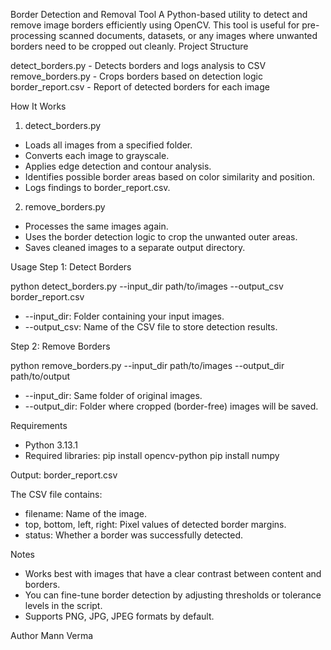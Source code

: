 Border Detection and Removal Tool
A Python-based utility to detect and remove image borders efficiently using OpenCV. This tool is useful for pre-processing scanned documents, datasets, or any images where unwanted borders need to be cropped out cleanly.
Project Structure

detect_borders.py        - Detects borders and logs analysis to CSV
remove_borders.py        - Crops borders based on detection logic
border_report.csv        - Report of detected borders for each image

How It Works
1. detect_borders.py

- Loads all images from a specified folder.
- Converts each image to grayscale.
- Applies edge detection and contour analysis.
- Identifies possible border areas based on color similarity and position.
- Logs findings to border_report.csv.

2. remove_borders.py

- Processes the same images again.
- Uses the border detection logic to crop the unwanted outer areas.
- Saves cleaned images to a separate output directory.

Usage
Step 1: Detect Borders

python detect_borders.py --input_dir path/to/images --output_csv border_report.csv
- --input_dir: Folder containing your input images.
- --output_csv: Name of the CSV file to store detection results.

Step 2: Remove Borders

python remove_borders.py --input_dir path/to/images --output_dir path/to/output
- --input_dir: Same folder of original images.
- --output_dir: Folder where cropped (border-free) images will be saved.

Requirements

- Python 3.13.1
- Required libraries:
    pip install opencv-python
    pip install numpy

Output: border_report.csv

The CSV file contains:
- filename: Name of the image.
- top, bottom, left, right: Pixel values of detected border margins.
- status: Whether a border was successfully detected.

Notes

- Works best with images that have a clear contrast between content and borders.
- You can fine-tune border detection by adjusting thresholds or tolerance levels in the script.
- Supports PNG, JPG, JPEG formats by default.

Author
Mann Verma
